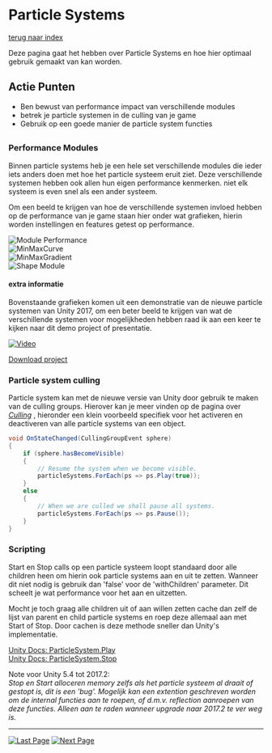 # Particle Systems
[terug naar index](/Index.md)  

Deze pagina gaat het hebben over Particle Systems en hoe hier optimaal gebruik gemaakt van kan worden.  

## Actie Punten
* Ben bewust van performance impact van verschillende modules
* betrek je particle systemen in de culling van je game
* Gebruik op een goede manier de particle system functies
##  


### Performance Modules

Binnen particle systems heb je een hele set verschillende modules die ieder iets anders doen met hoe het particle systeem eruit ziet. Deze verschillende systemen 
hebben ook allen hun eigen performance kenmerken. niet elk systeem is even snel als een ander systeem.

Om een beeld te krijgen van hoe de verschillende systemen invloed hebben op de performance van je game staan hier onder wat grafieken, hierin worden instellingen 
en features getest op performance.

![Module Performance](https://i.imgur.com/o2hdIEH.png)  
![MinMaxCurve](https://i.imgur.com/D5QwHMo.png)  
![MinMaxGradient](https://i.imgur.com/9BFNc4Q.png)  
![Shape Module](https://i.imgur.com/iU64Caz.png)  


#### extra informatie
Bovenstaande grafieken komen uit een demonstratie van de nieuwe particle systemen van Unity 2017, om een beter beeld te krijgen van wat de verschillende systemen
voor mogelijkheden hebben raad ik aan een keer te kijken naar dit demo project of presentatie.

[![Video](https://i.imgur.com/QRlA28e.png)](https://www.youtube.com/watch?v=_N4iL0SQ9q8)  

[Download project](http://bit.ly/2ueFDWF)  

### Particle system culling

Particle system kan met de nieuwe versie van Unity door gebruik te maken van de culling groups. Hierover kan je meer vinden op de pagina over _[Culling](/UnitySettings/Culling.md)_ 
, hieronder een klein voorbeeld specifiek voor het activeren en deactiveren van alle particle systems van een object.


```c#
void OnStateChanged(CullingGroupEvent sphere)
{
	if (sphere.hasBecomeVisible)
	{
		// Resume the system when we become visible.
		particleSystems.ForEach(ps => ps.Play(true));
	}
	else
	{
		// When we are culled we shall pause all systems.
		particleSystems.ForEach(ps => ps.Pause());
	}
}
```

### Scripting  

Start en Stop calls op een particle systeem loopt standaard door alle children heen om hierin ook particle systems aan en uit te zetten. Wanneer dit niet nodig is gebruik dan 'false' 
voor de 'withChildren' parameter. Dit scheelt je wat performance voor het aan en uitzetten.

Mocht je toch graag alle children uit of aan willen zetten cache dan zelf de lijst van parent en child particle systems en roep deze allemaal aan met Start of Stop. Door cachen is 
deze methode sneller dan Unity's implementatie.

[Unity Docs: ParticleSystem.Play](https://docs.unity3d.com/ScriptReference/ParticleSystem.Play.html)  
[Unity Docs: ParticleSystem.Stop](https://docs.unity3d.com/ScriptReference/ParticleSystem.Stop.html)  

Note voor Unity 5.4 tot 2017.2:  
_Stop en Start alloceren memory zelfs als het particle systeem al draait of gestopt is, dit is een 'bug'. Mogelijk kan een extention geschreven worden 
om de internal functies aan te roepen, of d.m.v. reflection aanroepen van deze functies. Alleen aan te raden wanneer upgrade naar 2017.2 te ver weg is._ 

---
[![Last Page](https://i.imgur.com/Wr11iwl.png)](/Graphics/Polycount.md) [![Next Page](https://i.imgur.com/nHLTAf1.png)](/UnitySettings/DrawCallsBatching.md)